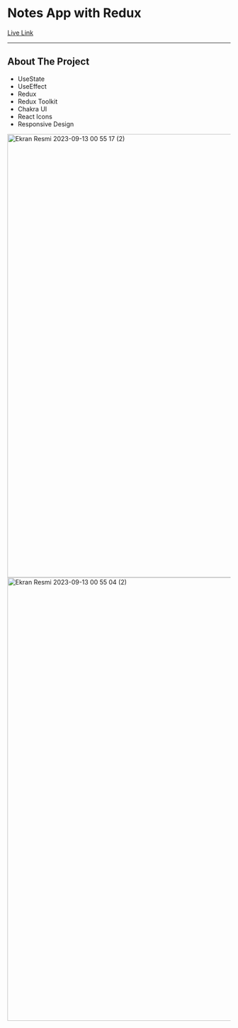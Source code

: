 <h1> Notes App with Redux</h1>

<a href="https://notesapp-redux-tg.netlify.app/" target="_blank" >Live Link</a>


<hr/>

<h2>About The Project</h2>

<ul>
  <li>UseState</li>
  <li>UseEffect</li>
  <li>Redux</li>
  <li>Redux Toolkit</li>
  <li>Chakra UI</li>
  <li>React Icons</li>
  <li>Responsive Design</li>
</ul>

<img width="1000" alt="Ekran Resmi 2023-09-13 00 55 17 (2)" src="https://github.com/tugbagulertg/notes_app/assets/102370994/b630899b-818d-40f5-801b-8d417474ddf2">
<img width="1000" alt="Ekran Resmi 2023-09-13 00 55 04 (2)" src="https://github.com/tugbagulertg/notes_app/assets/102370994/3026f8e3-c51e-4700-b0b5-16352e620d3e">

